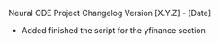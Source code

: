 Neural ODE Project Changelog
Version [X.Y.Z] - [Date]

* Added
finished the script for the yfinance section